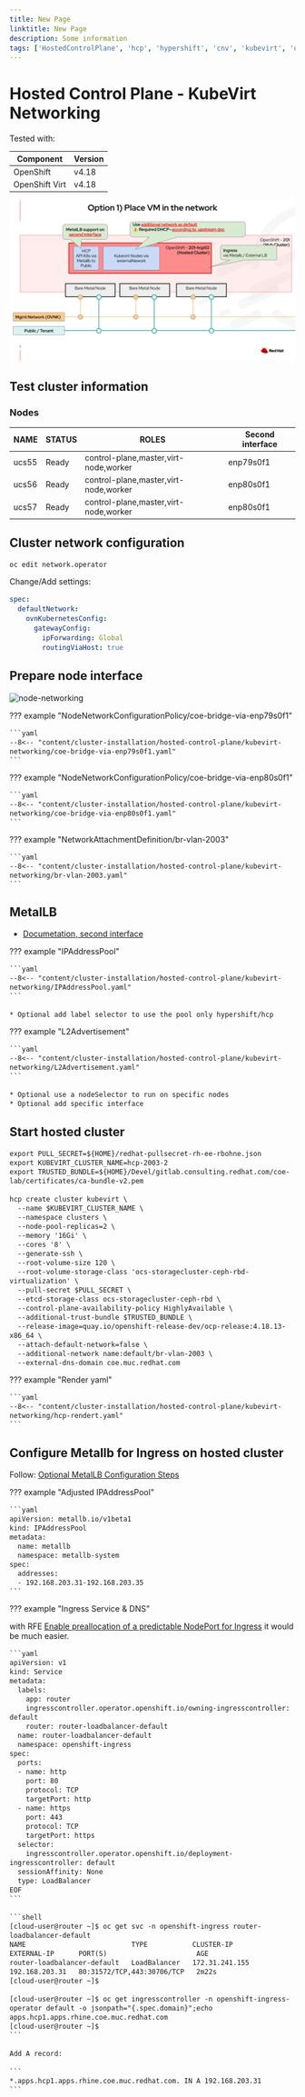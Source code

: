 ```yaml
---
title: New Page
linktitle: New Page
description: Some information
tags: ['HostedControlPlane', 'hcp', 'hypershift', 'cnv', 'kubevirt', 'ocp-v']
---
```

# Hosted Control Plane - KubeVirt Networking

Tested with:

|Component|Version|
|---|---|
|OpenShift|v4.18|
|OpenShift Virt|v4.18|

![Overview](kubevirt-networking-overview.png)

## Test cluster information

### Nodes

|NAME|STATUS|ROLES|Second interface|
|---|---|---|---|
|ucs55 | Ready | control-plane,master,virt-node,worker|enp79s0f1|
|ucs56 | Ready | control-plane,master,virt-node,worker|enp80s0f1|
|ucs57 | Ready | control-plane,master,virt-node,worker|enp80s0f1|

## Cluster network configuration

```shell
oc edit network.operator
```

Change/Add settings:

```yaml
spec:
  defaultNetwork:
    ovnKubernetesConfig:
      gatewayConfig:
        ipForwarding: Global
        routingViaHost: true
```

## Prepare node interface

![node-networking](node-networking.drawio)

??? example "NodeNetworkConfigurationPolicy/coe-bridge-via-enp79s0f1"

    ```yaml
    --8<-- "content/cluster-installation/hosted-control-plane/kubevirt-networking/coe-bridge-via-enp79s0f1.yaml"
    ```

??? example "NodeNetworkConfigurationPolicy/coe-bridge-via-enp80s0f1"

    ```yaml
    --8<-- "content/cluster-installation/hosted-control-plane/kubevirt-networking/coe-bridge-via-enp80s0f1.yaml"
    ```

??? example "NetworkAttachmentDefinition/br-vlan-2003"

    ```yaml
    --8<-- "content/cluster-installation/hosted-control-plane/kubevirt-networking/br-vlan-2003.yaml"
    ```

## MetalLB

* [Documetation, second interface](https://docs.redhat.com/en/documentation/openshift_container_platform/4.19/html-single/ingress_and_load_balancing/index#nw-metallb-configure-with-L2-advertisement-label_about-advertising-ip-address-pool)

??? example "IPAddressPool"

    ```yaml
    --8<-- "content/cluster-installation/hosted-control-plane/kubevirt-networking/IPAddressPool.yaml"
    ```

    * Optional add label selector to use the pool only hypershift/hcp

??? example "L2Advertisement"

    ```yaml
    --8<-- "content/cluster-installation/hosted-control-plane/kubevirt-networking/L2Advertisement.yaml"
    ```

    * Optional use a nodeSelector to run on specific nodes
    * Optional add specific interface

## Start hosted cluster

```shell
export PULL_SECRET=${HOME}/redhat-pullsecret-rh-ee-rbohne.json
export KUBEVIRT_CLUSTER_NAME=hcp-2003-2
export TRUSTED_BUNDLE=${HOME}/Devel/gitlab.consulting.redhat.com/coe-lab/certificates/ca-bundle-v2.pem

hcp create cluster kubevirt \
  --name $KUBEVIRT_CLUSTER_NAME \
  --namespace clusters \
  --node-pool-replicas=2 \
  --memory '16Gi' \
  --cores '8' \
  --generate-ssh \
  --root-volume-size 120 \
  --root-volume-storage-class 'ocs-storagecluster-ceph-rbd-virtualization' \
  --pull-secret $PULL_SECRET \
  --etcd-storage-class ocs-storagecluster-ceph-rbd \
  --control-plane-availability-policy HighlyAvailable \
  --additional-trust-bundle $TRUSTED_BUNDLE \
  --release-image=quay.io/openshift-release-dev/ocp-release:4.18.13-x86_64 \
  --attach-default-network=false \
  --additional-network name:default/br-vlan-2003 \
  --external-dns-domain coe.muc.redhat.com
```

??? example "Render yaml"

    ```yaml
    --8<-- "content/cluster-installation/hosted-control-plane/kubevirt-networking/hcp-rendert.yaml"
    ```

## Configure Metallb for Ingress on hosted cluster

Follow: [Optional MetalLB Configuration Steps](https://hypershift.pages.dev/how-to/kubevirt/ingress-and-dns/#optional-metallb-configuration-steps)

??? example "Adjusted IPAddressPool"

    ```yaml
    apiVersion: metallb.io/v1beta1
    kind: IPAddressPool
    metadata:
      name: metallb
      namespace: metallb-system
    spec:
      addresses:
      - 192.168.203.31-192.168.203.35
    ```

??? example "Ingress Service & DNS"

  with RFE [Enable preallocation of a predictable NodePort for Ingress](https://issues.redhat.com/browse/RFE-6869) it would be much easier.

    ```yaml
    apiVersion: v1
    kind: Service
    metadata:
      labels:
        app: router
        ingresscontroller.operator.openshift.io/owning-ingresscontroller: default
        router: router-loadbalancer-default
      name: router-loadbalancer-default
      namespace: openshift-ingress
    spec:
      ports:
      - name: http
        port: 80
        protocol: TCP
        targetPort: http
      - name: https
        port: 443
        protocol: TCP
        targetPort: https
      selector:
        ingresscontroller.operator.openshift.io/deployment-ingresscontroller: default
      sessionAffinity: None
      type: LoadBalancer
    EOF
    ```

    ```shell
    [cloud-user@router ~]$ oc get svc -n openshift-ingress router-loadbalancer-default
    NAME                          TYPE           CLUSTER-IP       EXTERNAL-IP      PORT(S)                      AGE
    router-loadbalancer-default   LoadBalancer   172.31.241.155   192.168.203.31   80:31572/TCP,443:30706/TCP   2m22s
    [cloud-user@router ~]$

    [cloud-user@router ~]$ oc get ingresscontroller -n openshift-ingress-operator default -o jsonpath="{.spec.domain}";echo
    apps.hcp1.apps.rhine.coe.muc.redhat.com
    [cloud-user@router ~]$
    ```

    Add A record:

    ```
    *.apps.hcp1.apps.rhine.coe.muc.redhat.com. IN A 192.168.203.31
    ```
